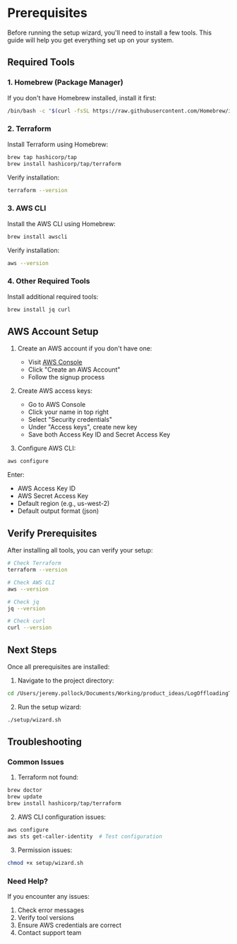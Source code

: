 # Prerequisites

Before running the setup wizard, you'll need to install a few tools. This guide will help you get everything set up on your system.

## Required Tools

### 1. Homebrew (Package Manager)

If you don't have Homebrew installed, install it first:

```bash
/bin/bash -c "$(curl -fsSL https://raw.githubusercontent.com/Homebrew/install/HEAD/install.sh)"
```

### 2. Terraform

Install Terraform using Homebrew:

```bash
brew tap hashicorp/tap
brew install hashicorp/tap/terraform
```

Verify installation:
```bash
terraform --version
```

### 3. AWS CLI

Install the AWS CLI using Homebrew:

```bash
brew install awscli
```

Verify installation:
```bash
aws --version
```

### 4. Other Required Tools

Install additional required tools:

```bash
brew install jq curl
```

## AWS Account Setup

1. Create an AWS account if you don't have one:
   - Visit [AWS Console](https://aws.amazon.com)
   - Click "Create an AWS Account"
   - Follow the signup process

2. Create AWS access keys:
   - Go to AWS Console
   - Click your name in top right
   - Select "Security credentials"
   - Under "Access keys", create new key
   - Save both Access Key ID and Secret Access Key

3. Configure AWS CLI:
```bash
aws configure
```
Enter:
- AWS Access Key ID
- AWS Secret Access Key
- Default region (e.g., us-west-2)
- Default output format (json)

## Verify Prerequisites

After installing all tools, you can verify your setup:

```bash
# Check Terraform
terraform --version

# Check AWS CLI
aws --version

# Check jq
jq --version

# Check curl
curl --version
```

## Next Steps

Once all prerequisites are installed:

1. Navigate to the project directory:
```bash
cd /Users/jeremy.pollock/Documents/Working/product_ideas/LogOffloadingToS3/wpe-aws-log-analytics
```

2. Run the setup wizard:
```bash
./setup/wizard.sh
```

## Troubleshooting

### Common Issues

1. Terraform not found:
```bash
brew doctor
brew update
brew install hashicorp/tap/terraform
```

2. AWS CLI configuration issues:
```bash
aws configure
aws sts get-caller-identity  # Test configuration
```

3. Permission issues:
```bash
chmod +x setup/wizard.sh
```

### Need Help?

If you encounter any issues:
1. Check error messages
2. Verify tool versions
3. Ensure AWS credentials are correct
4. Contact support team

